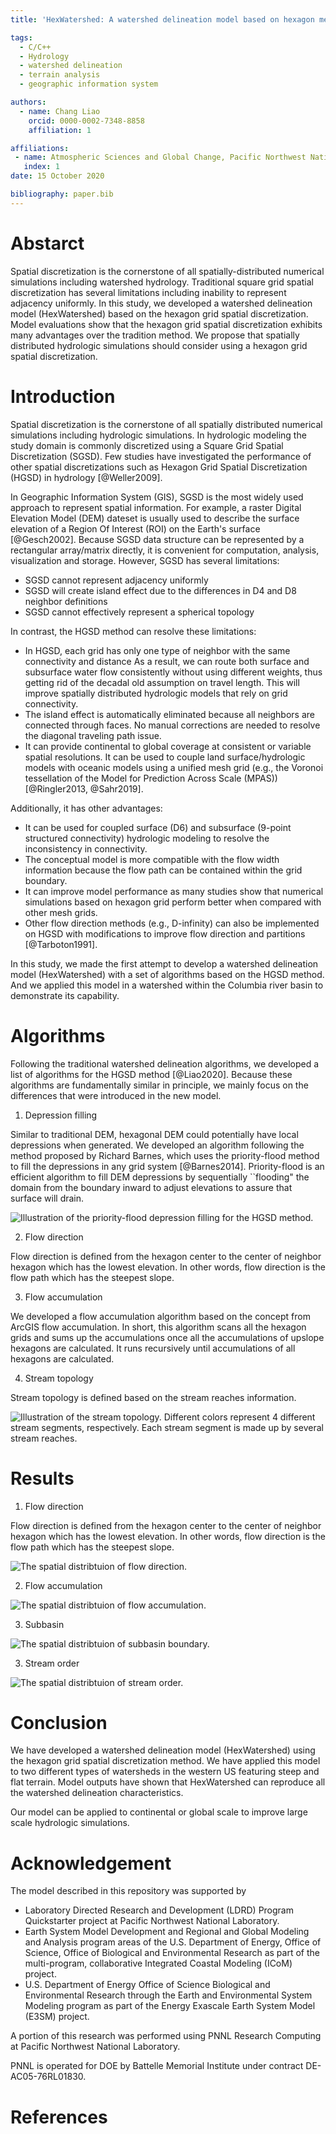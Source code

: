 ```yaml
---
title: 'HexWatershed: A watershed delineation model based on hexagon mesh grid'

tags:
  - C/C++
  - Hydrology
  - watershed delineation
  - terrain analysis
  - geographic information system

authors:
  - name: Chang Liao
    orcid: 0000-0002-7348-8858    
    affiliation: 1

affiliations:
 - name: Atmospheric Sciences and Global Change, Pacific Northwest National Laboratory, Richland, WA, USA
   index: 1 
date: 15 October 2020

bibliography: paper.bib
---
```


# Abstarct

Spatial discretization is the cornerstone of all spatially-distributed numerical simulations including watershed hydrology. Traditional square grid spatial discretization has several limitations including inability to represent adjacency uniformly. In this study, we developed a watershed delineation model (HexWatershed) based on the hexagon grid spatial discretization. Model evaluations show that the hexagon grid spatial discretization exhibits many advantages over the tradition method. We propose that spatially distributed hydrologic simulations should consider using a hexagon grid spatial discretization.

# Introduction

Spatial discretization is the cornerstone of all spatially distributed numerical simulations including hydrologic simulations. In hydrologic modeling the study domain is commonly discretized using a Square Grid Spatial Discretization (SGSD). Few studies have investigated the performance of other spatial discretizations such as Hexagon Grid Spatial Discretization (HGSD) in hydrology [@Weller2009].

In Geographic Information System (GIS), SGSD is the most widely used approach to represent spatial information. For example, a raster Digital Elevation Model (DEM) dateset is usually used to describe the surface elevation of a Region Of Interest (ROI) on the Earth's surface [@Gesch2002]. Because SGSD data structure can be represented by a rectangular array/matrix directly, it is convenient for computation, analysis, visualization and storage. However, SGSD has several limitations:

* SGSD cannot represent adjacency uniformly
* SGSD will create island effect due to the differences in D4 and D8 neighbor definitions
* SGSD cannot effectively represent a spherical topology

In contrast, the HGSD method can resolve these limitations:

* In HGSD, each grid has only one type of neighbor with the same connectivity and distance As a result, we can route both surface and subsurface water flow consistently without using different weights, thus getting rid of the decadal old assumption on travel length. This will improve spatially distributed hydrologic models that rely on grid connectivity.
* The island effect is automatically eliminated because all neighbors are connected through faces. No manual corrections are needed to resolve the diagonal traveling path issue. 
* It can provide continental to global coverage at consistent or variable spatial resolutions. It can be used to couple land surface/hydrologic models with oceanic models using a unified mesh grid (e.g., the Voronoi tessellation of the Model for Prediction Across Scale (MPAS)) [@Ringler2013, @Sahr2019].

Additionally, it has other advantages:

* It can be used for coupled surface (D6) and subsurface (9-point structured connectivity) hydrologic modeling to resolve the inconsistency in connectivity.
* The conceptual model is more compatible with the flow width information because the flow path can be contained within the grid boundary.
* It can improve model performance as many studies show that numerical simulations based on hexagon grid perform better when compared with other mesh grids. 
* Other flow direction methods (e.g., D-infinity) can also be implemented on HGSD with modifications to improve flow direction and partitions [@Tarboton1991].

In this study, we made the first attempt to develop a watershed delineation model (HexWatershed) with a set of algorithms based on the HGSD method. And we applied this model in a watershed within the Columbia river basin to demonstrate its capability.

# Algorithms

Following the traditional watershed delineation algorithms, we developed a list of algorithms for the HGSD method [@Liao2020]. 
Because these algorithms are fundamentally similar in principle, we mainly focus on the differences that were introduced in the new model.

1. Depression filling

Similar to traditional DEM, hexagonal DEM could potentially have local depressions when generated. We developed an algorithm following the method proposed by Richard Barnes, which uses the priority-flood method to fill the depressions in any grid system [@Barnes2014]. Priority-flood is an efficient algorithm to fill DEM depressions by sequentially ``flooding" the domain from the boundary inward to adjust elevations to assure that surface will drain.

![Illustration of the priority-flood depression filling for the HGSD method.](https://github.com/pnnl/hexwatershed/blob/master/example/depression_filling.png?raw=true)

2. Flow direction

Flow direction is defined from the hexagon center to the center of neighbor hexagon which has the lowest elevation. In other words, flow direction is the flow path which has the steepest slope.

3. Flow accumulation

We developed a flow accumulation algorithm based on the concept from ArcGIS flow accumulation. In short, this algorithm scans all the hexagon grids and sums up the accumulations once all the accumulations of upslope hexagons are calculated. It runs recursively until accumulations of all hexagons are calculated.

4. Stream topology

Stream topology is defined based on the stream reaches information.

![Illustration of the stream topology. Different colors represent 4 different stream segments, respectively. Each stream segment is made up by several stream reaches.](https://github.com/pnnl/hexwatershed/blob/master/example/stream_topology.png?raw=true)

# Results

1. Flow direction

Flow direction is defined from the hexagon center to the center of neighbor hexagon which has the lowest elevation. In other words, flow direction is the flow path which has the steepest slope.

![The spatial distribtuion of flow direction.](https://github.com/pnnl/hexwatershed/blob/master/example/cbf_flow_direction_90_full.png?raw=true)

2. Flow accumulation

![The spatial distribtuion of flow accumulation.](https://github.com/pnnl/hexwatershed/blob/master/example/cbf_flow_accumulation_90_full.png?raw=true)

3. Subbasin

![The spatial distribtuion of subbasin boundary.](https://github.com/pnnl/hexwatershed/blob/master/example/cbf_subbasin_90_full.png?raw=true)

3. Stream order

![The spatial distribtuion of stream order.](https://github.com/pnnl/hexwatershed/blob/master/example/cbf_stream_order_90_full.png?raw=true)

# Conclusion

We have developed a watershed delineation model (HexWatershed) using the hexagon grid spatial discretization method. We have applied this model to two different types of watersheds in the western US featuring steep and flat terrain. Model outputs have shown that HexWatershed can reproduce all the watershed delineation characteristics.

Our model can be applied to continental or global scale to improve large scale hydrologic simulations.


# Acknowledgement
The model described in this repository was supported by

* Laboratory Directed Research and Development (LDRD) Program Quickstarter project at Pacific Northwest National Laboratory. 
* Earth System Model Development and Regional and Global Modeling and Analysis program areas of the U.S. Department of Energy, Office of Science, Office of Biological and Environmental Research as part of the multi-program, collaborative Integrated Coastal Modeling (ICoM) project.
* U.S. Department of Energy Office of Science Biological and Environmental Research through the Earth and Environmental System Modeling program as part of the Energy Exascale Earth System Model (E3SM) project. 

A portion of this research was performed using PNNL Research Computing at Pacific Northwest National Laboratory. 

PNNL is operated for DOE by Battelle Memorial Institute under contract DE-AC05-76RL01830.

# References

